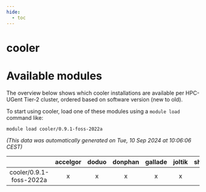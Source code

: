 ```yaml
---
hide:
  - toc
---
```


cooler
======

# Available modules


The overview below shows which cooler installations are available per HPC-UGent Tier-2 cluster, ordered based on software version (new to old).

To start using cooler, load one of these modules using a `module load` command like:

```shell
module load cooler/0.9.1-foss-2022a
```

*(This data was automatically generated on Tue, 10 Sep 2024 at 10:06:06 CEST)*  

| |accelgor|doduo|donphan|gallade|joltik|shinx|skitty|
| :---: | :---: | :---: | :---: | :---: | :---: | :---: | :---: |
|cooler/0.9.1-foss-2022a|x|x|x|x|x|-|x|
